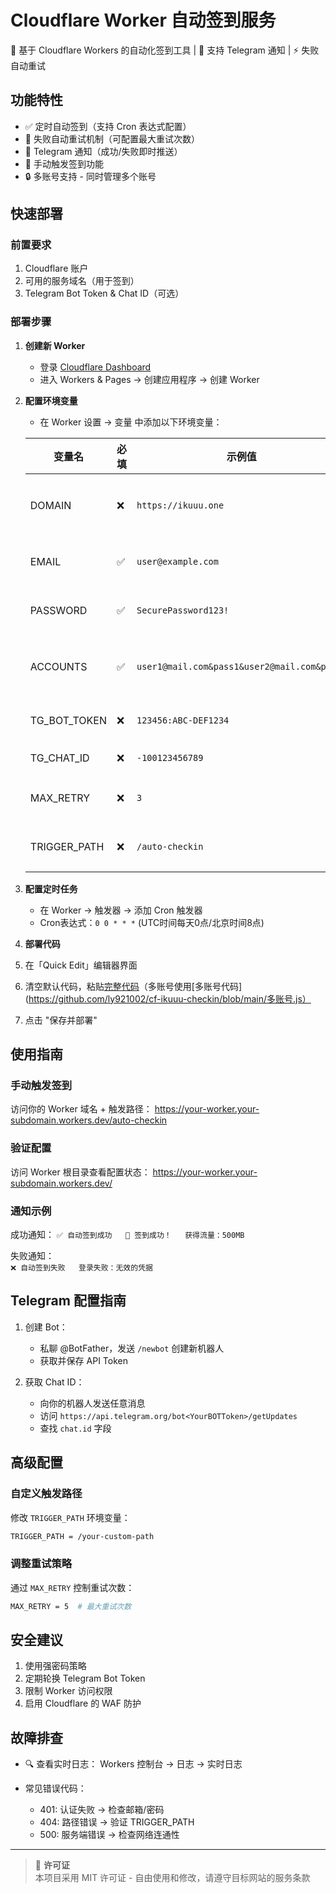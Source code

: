 # Cloudflare Worker 自动签到服务

📡 基于 Cloudflare Workers 的自动化签到工具 | 🚀 支持 Telegram 通知 | ⚡ 失败自动重试

## 功能特性

- ✅ 定时自动签到（支持 Cron 表达式配置）
- 🔄 失败自动重试机制（可配置最大重试次数）
- 📨 Telegram 通知（成功/失败即时推送）
- 🎯 手动触发签到功能
- 🔒 多账号支持 - 同时管理多个账号
## 快速部署

### 前置要求

1. Cloudflare 账户
2. 可用的服务域名（用于签到）
3. Telegram Bot Token & Chat ID（可选）

### 部署步骤

1. **创建新 Worker**
   - 登录 [Cloudflare Dashboard](https://dash.cloudflare.com/)
   - 进入 Workers & Pages → 创建应用程序 → 创建 Worker

2. **配置环境变量**
   - 在 Worker 设置 → 变量 中添加以下环境变量：

   | 变量名          | 必填 | 示例值                  | 说明                     |
   |-----------------|------|-------------------------|--------------------------|
   | DOMAIN          | ❌  | `https://ikuuu.one`     | 签到服务域名（默认已填写）|
   | EMAIL           | ✅  | `user@example.com`      | 登录邮箱（单账号必填）    |
   | PASSWORD        | ✅  | `SecurePassword123!`    | 登录密码 （单账号必填）   |
   | ACCOUNTS        | ✅  | `user1@mail.com&pass1&user2@mail.com&pass2`    | 登录邮箱&密码（多账号必填 ）  |
   | TG_BOT_TOKEN    | ❌  | `123456:ABC-DEF1234`    | Telegram 机器人 Token    |
   | TG_CHAT_ID      | ❌  | `-100123456789`         | Telegram 会话 ID         |
   | MAX_RETRY       | ❌  | `3`                     | 最大重试次数（默认 3）   |
   | TRIGGER_PATH    | ❌  | `/auto-checkin`         | 手动触发路径（默认路径） |

4. **配置定时任务**
   - 在 Worker → 触发器 → 添加 Cron 触发器
   - Cron表达式：`0 0 * * *` (UTC时间每天0点/北京时间8点)

5. **部署代码**
1. 在「Quick Edit」编辑器界面
2. 清空默认代码，粘贴[完整代码](https://github.com/ly921002/cf-ikuuu-checkin/blob/main/worker.js)（多账号使用[多账号代码](https://github.com/ly921002/cf-ikuuu-checkin/blob/main/多账号.js）
3. 点击 "保存并部署"

## 使用指南

### 手动触发签到

访问你的 Worker 域名 + 触发路径：
https://your-worker.your-subdomain.workers.dev/auto-checkin

### 验证配置
访问 Worker 根目录查看配置状态：
https://your-worker.your-subdomain.workers.dev/

### 通知示例
成功通知：
`✅ 自动签到成功  
🎉 签到成功！  
获得流量：500MB`

失败通知：  
`❌ 自动签到失败  
登录失败：无效的凭据`

## Telegram 配置指南

1. 创建 Bot：
   - 私聊 @BotFather，发送 `/newbot` 创建新机器人
   - 获取并保存 API Token

2. 获取 Chat ID：
   - 向你的机器人发送任意消息
   - 访问 `https://api.telegram.org/bot<YourBOTToken>/getUpdates`
   - 查找 `chat.id` 字段

## 高级配置

### 自定义触发路径
修改 `TRIGGER_PATH` 环境变量：
```bash
TRIGGER_PATH = /your-custom-path
```

### 调整重试策略
通过 `MAX_RETRY` 控制重试次数：
```bash
MAX_RETRY = 5  # 最大重试次数
```

## 安全建议

1. 使用强密码策略
2. 定期轮换 Telegram Bot Token
3. 限制 Worker 访问权限
4. 启用 Cloudflare 的 WAF 防护

## 故障排查

- 🔍 查看实时日志：
  Workers 控制台 → 日志 → 实时日志

- 常见错误代码：
  - 401: 认证失败 → 检查邮箱/密码
  - 404: 路径错误 → 验证 TRIGGER_PATH
  - 500: 服务端错误 → 检查网络连通性

---

> 📝 **许可证**  
> 本项目采用 MIT 许可证 - 自由使用和修改，请遵守目标网站的服务条款

